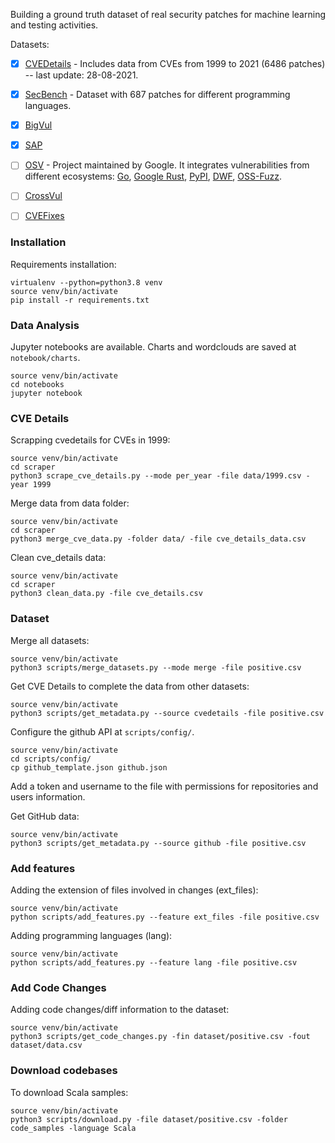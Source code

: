 
Building a ground truth dataset of real security patches for machine learning and testing activities.

Datasets:
- [X] [CVEDetails](https://www.cvedetails.com/) - Includes data from CVEs from 1999 to 2021 (6486 patches) -- last update: 28-08-2021.
- [X] [SecBench](https://github.com/TQRG/secbench) - Dataset with 687 patches for different programming languages.
- [X] [BigVul](https://github.com/ZeoVan/MSR_20_Code_vulnerability_CSV_Dataset)
- [X] [SAP](https://github.com/SAP/project-kb/tree/master/MSR2019)
- [ ] [OSV](https://osv.dev/) - Project maintained by Google. It integrates vulnerabilities from 
different ecosystems: 
[Go](https://github.com/golang/vulndb), [Google Rust](https://github.com/RustSec/advisory-db), [PyPI](https://github.com/pypa/advisory-db), [DWF](https://github.com/distributedweaknessfiling/dwflist), [OSS-Fuzz](https://github.com/google/oss-fuzz-vulns).
- [ ] [CrossVul](https://dimitro.gr/assets/papers/NDLM21.pdf)
- [ ] [CVEFixes](https://arxiv.org/pdf/2107.08760.pdf)


### Installation

Requirements installation:

```
virtualenv --python=python3.8 venv
source venv/bin/activate
pip install -r requirements.txt
```

### Data Analysis 

Jupyter notebooks are available. Charts and wordclouds are saved at `notebook/charts`.

```
source venv/bin/activate
cd notebooks
jupyter notebook
```

### CVE Details

Scrapping cvedetails for CVEs in 1999:
```
source venv/bin/activate
cd scraper
python3 scrape_cve_details.py --mode per_year -file data/1999.csv -year 1999
```

Merge data from data folder:
```
source venv/bin/activate
cd scraper
python3 merge_cve_data.py -folder data/ -file cve_details_data.csv
```

Clean cve_details data:
```
source venv/bin/activate
cd scraper
python3 clean_data.py -file cve_details.csv
```

### Dataset

Merge all datasets:
```
source venv/bin/activate
python3 scripts/merge_datasets.py --mode merge -file positive.csv
```

Get CVE Details to complete the data from other datasets:
```
source venv/bin/activate
python3 scripts/get_metadata.py --source cvedetails -file positive.csv
```

Configure the github API at `scripts/config/`. 
```
source venv/bin/activate
cd scripts/config/
cp github_template.json github.json
```

Add a token and username to the file with permissions for repositories and users information.

Get GitHub data: 
```
source venv/bin/activate
python3 scripts/get_metadata.py --source github -file positive.csv
```

### Add features

Adding the extension of files involved in changes (ext_files):
```
source venv/bin/activate
python scripts/add_features.py --feature ext_files -file positive.csv
```

Adding programming languages (lang):
```
source venv/bin/activate
python scripts/add_features.py --feature lang -file positive.csv
```

### Add Code Changes

Adding code changes/diff information to the dataset:
```
source venv/bin/activate
python3 scripts/get_code_changes.py -fin dataset/positive.csv -fout dataset/data.csv
```

### Download codebases

To download Scala samples:

```
source venv/bin/activate
python3 scripts/download.py -file dataset/positive.csv -folder code_samples -language Scala
```
